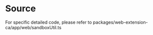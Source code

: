# Source

For specific detailed code, please refer to packages/web-extension-ca/app/web/sandboxUtil.ts
